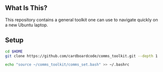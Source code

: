 ## **What Is This?**
This repository contains a general toolkit one can use to navigate quickly on a new Ubuntu laptop.

## **Setup**

```bash
cd $HOME
git clone https://github.com/cardboardcode/comms_toolkit.git --depth 1 --single-branch
```

```bash
echo "source ~/comms_toolkit/comms_set.bash" >> ~/.bashrc
``` 
